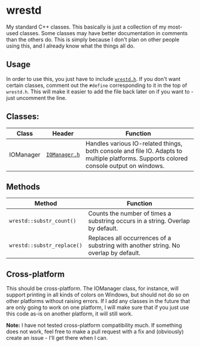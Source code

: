 # wrestd
My standard C++ classes. This basically is just a collection of my most-used classes. Some classes may have better documentation in comments than the others do. This is simply because I don't plan on other people using this, and I already know what the things all do.

## Usage
In order to use this, you just have to include [`wrestd.h`](Code/wrestd.h). If you don't want certain classes, comment out the `#define` corresponding to it in the top of `wrestd.h`. This will make it easier to add the file back later on if you want to - just uncomment the line.

## Classes:
| Class | Header | Function |
| --- | --- | --- |
| IOManager | [`IOManager.h`](Code/IOManager.h) | Handles various IO-related things, both console and file IO. Adapts to multiple platforms. Supports colored console output on windows. |

## Methods
| Method | Function |
| --- | --- |
| `wrestd::substr_count()` | Counts the number of times a substring occurs in a string. Overlap by default. |
| `wrestd::substr_replace()` | Replaces all occurrences of a substring with another string. No overlap by default. |

## Cross-platform
This should be cross-platform. The IOManager class, for instance, will support printing in all kinds of colors on Windows, but should not do so on other platforms without raising errors. If I add any classes in the future that are only going to work on one platform, I will make sure that if you just use this code as-is on another platform, it will still work.

**Note:** I have not tested cross-platform compatibility much. If something does not work, feel free to make a pull request with a fix and (obviously) create an issue - I'll get there when I can.